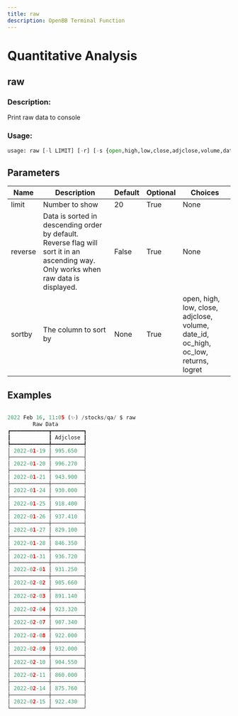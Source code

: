 ```yaml
---
title: raw
description: OpenBB Terminal Function
---
```


# Quantitative Analysis

## raw

### Description: 

Print raw data to console

### Usage: 
```python
usage: raw [-l LIMIT] [-r] [-s {open,high,low,close,adjclose,volume,date_id,oc_high,oc_low,returns,logret}]
```

## Parameters

| Name | Description | Default | Optional | Choices |
| ---- | ----------- | ------- | -------- | ------- |
| limit | Number to show | 20 | True | None |
| reverse | Data is sorted in descending order by default. Reverse flag will sort it in an ascending way. Only works when raw data is displayed. | False | True | None |
| sortby | The column to sort by | None | True | open, high, low, close, adjclose, volume, date_id, oc_high, oc_low, returns, logret |


## Examples

```python

2022 Feb 16, 11:05 (✨) /stocks/qa/ $ raw
        Raw Data
┏━━━━━━━━━━━━┳━━━━━━━━━━┓
┃            ┃ Adjclose ┃
┡━━━━━━━━━━━━╇━━━━━━━━━━┩
│ 2022-01-19 │ 995.650  │
├────────────┼──────────┤
│ 2022-01-20 │ 996.270  │
├────────────┼──────────┤
│ 2022-01-21 │ 943.900  │
├────────────┼──────────┤
│ 2022-01-24 │ 930.000  │
├────────────┼──────────┤
│ 2022-01-25 │ 918.400  │
├────────────┼──────────┤
│ 2022-01-26 │ 937.410  │
├────────────┼──────────┤
│ 2022-01-27 │ 829.100  │
├────────────┼──────────┤
│ 2022-01-28 │ 846.350  │
├────────────┼──────────┤
│ 2022-01-31 │ 936.720  │
├────────────┼──────────┤
│ 2022-02-01 │ 931.250  │
├────────────┼──────────┤
│ 2022-02-02 │ 905.660  │
├────────────┼──────────┤
│ 2022-02-03 │ 891.140  │
├────────────┼──────────┤
│ 2022-02-04 │ 923.320  │
├────────────┼──────────┤
│ 2022-02-07 │ 907.340  │
├────────────┼──────────┤
│ 2022-02-08 │ 922.000  │
├────────────┼──────────┤
│ 2022-02-09 │ 932.000  │
├────────────┼──────────┤
│ 2022-02-10 │ 904.550  │
├────────────┼──────────┤
│ 2022-02-11 │ 860.000  │
├────────────┼──────────┤
│ 2022-02-14 │ 875.760  │
├────────────┼──────────┤
│ 2022-02-15 │ 922.430  │
└────────────┴──────────┘

```

